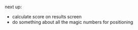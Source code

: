 next up:
- calculate score on results screen
- do something about all the magic numbers for positioning

